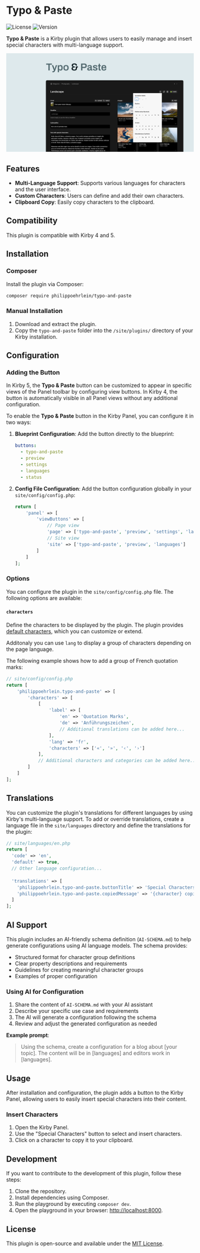 # Typo & Paste

![License](https://img.shields.io/badge/license-MIT-green)
![Version](https://img.shields.io/badge/version-1.2.0-blue)

**Typo & Paste** is a Kirby plugin that allows users to easily manage and insert special characters with multi-language support.

![Cover Typo & Paste](.github/typo-and-paste-cover.png)

## Features

- **Multi-Language Support**: Supports various languages for characters and the user interface.
- **Custom Characters**: Users can define and add their own characters.
- **Clipboard Copy**: Easily copy characters to the clipboard.

## Compatibility

This plugin is compatible with Kirby 4 and 5.

## Installation

### Composer

Install the plugin via Composer:

```bash
composer require philippoehrlein/typo-and-paste
```

### Manual Installation

1. Download and extract the plugin.
2. Copy the `typo-and-paste` folder into the `/site/plugins/` directory of your Kirby installation.

## Configuration

### Adding the Button

In Kirby 5, the **Typo & Paste** button can be customized to appear in specific views of the Panel toolbar by configuring view buttons. In Kirby 4, the button is automatically visible in all Panel views without any additional configuration.

To enable the **Typo & Paste** button in the Kirby Panel, you can configure it in two ways:

1. **Blueprint Configuration**: Add the button directly to the blueprint:

   ```yaml
   buttons:
     - typo-and-paste
     - preview
     - settings
     - languages
     - status
   ```

2. **Config File Configuration**: Add the button configuration globally in your `site/config/config.php`:

   ```php
   return [
       'panel' => [
           'viewButtons' => [
               // Page view
               'page' => ['typo-and-paste', 'preview', 'settings', 'languages', 'status'],
               // Site view
               'site' => ['typo-and-paste', 'preview', 'languages']
           ]
       ]
   ];
   ```

### Options

You can configure the plugin in the `site/config/config.php` file. The following options are available:

#### `characters`

Define the characters to be displayed by the plugin. The plugin provides [default characters](./config/characters.php), which you can customize or extend.

Additonaly you can use `lang` to display a group of characters depending on the page language.

The following example shows how to add a group of French quotation marks:

```php
// site/config/config.php
return [
    'philippoehrlein.typo-and-paste' => [
        'characters' => [
            [
                'label' => [
                    'en' => 'Quotation Marks',
                    'de' => 'Anführungszeichen',
                    // Additional translations can be added here...
                ],
                'lang' => 'fr',
                'characters' => ['«', '»', '‹', '›']
            ],
            // Additional characters and categories can be added here...
        ]
    ]
];
```

## Translations

You can customize the plugin's translations for different languages by using Kirby's multi-language support. To add or override translations, create a language file in the `site/languages` directory and define the translations for the plugin:

```php
// site/languages/en.php
return [
  'code' => 'en',
  'default' => true,
  // Other language configuration...

  'translations' => [
    'philippoehrlein.typo-and-paste.buttonTitle' => 'Special Characters',
    'philippoehrlein.typo-and-paste.copiedMessage' => '{character} copied to clipboard',
  ]
];
```

## AI Support

This plugin includes an AI-friendly schema definition (`AI-SCHEMA.md`) to help generate configurations using AI language models. The schema provides:

- Structured format for character group definitions
- Clear property descriptions and requirements
- Guidelines for creating meaningful character groups
- Examples of proper configuration

### Using AI for Configuration

1. Share the content of `AI-SCHEMA.md` with your AI assistant
2. Describe your specific use case and requirements
3. The AI will generate a configuration following the schema
4. Review and adjust the generated configuration as needed

**Example prompt**:

> Using the schema, create a configuration for a blog about [your topic]. The content will be in [languages] and editors work in [languages].

## Usage

After installation and configuration, the plugin adds a button to the Kirby Panel, allowing users to easily insert special characters into their content.

### Insert Characters

1. Open the Kirby Panel.
2. Use the "Special Characters" button to select and insert characters.
3. Click on a character to copy it to your clipboard.

## Development

If you want to contribute to the development of this plugin, follow these steps:

1. Clone the repository.
2. Install dependencies using Composer.
3. Run the playground by executing `composer dev`.
4. Open the playground in your browser: [http://localhost:8000](http://localhost:8000).

## License

This plugin is open-source and available under the [MIT License](LICENSE).
